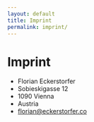 ```yaml
---
layout: default
title: Imprint
permalink: imprint/
---
```


# Imprint

- Florian Eckerstorfer
- Sobieskigasse 12
- 1090 Vienna
- Austria
- florian@eckerstorfer.co
